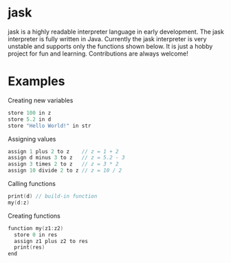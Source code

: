 # jask
jask is a highly readable interpreter language in early development.
The jask interpreter is fully written in Java.
Currently the jask interpreter is very unstable and supports only the functions shown below.
It is just a hobby project for fun and learning.
Contributions are always welcome!

# Examples
Creating new variables
```C
store 100 in z
store 5.2 in d
store "Hello World!" in str
```

Assigning values
```C
assign 1 plus 2 to z    // z = 1 + 2
assign d minus 3 to z   // z = 5.2 - 3
assign 3 times 2 to z   // z = 3 * 2
assign 10 divide 2 to z // z = 10 / 2
```

Calling functions
```C
print(d) // build-in function
my(d:z)
```

Creating functions
```C
function my(z1:z2)
  store 0 in res
  assign z1 plus z2 to res
  print(res)
end
```
